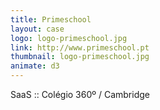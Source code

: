 ```yaml
---
title: Primeschool
layout: case
logo: logo-primeschool.jpg
link: http://www.primeschool.pt
thumbnail: logo-primeschool.jpg
animate: d3
---
```


SaaS :: Colégio 360º / Cambridge
